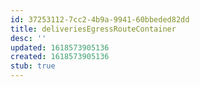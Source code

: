 ```yaml
---
id: 37253112-7cc2-4b9a-9941-60bbeded82dd
title: deliveriesEgressRouteContainer
desc: ''
updated: 1618573905136
created: 1618573905136
stub: true
---
```


